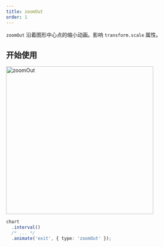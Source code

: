 ```yaml
---
title: zoomOut
order: 1
---
```


`zoomOut` 沿着图形中心点的缩小动画。影响 `transform.scale` 属性。

## 开始使用

<img alt="zoomOut" src="https://gw.alipayobjects.com/mdn/rms_f5c722/afts/img/A*PZ2gTrkV29YAAAAAAAAAAABkARQnAQ" width="400" />

```ts
chart
  .interval()
  /* ... */
  .animate('exit', { type: 'zoomOut' });
```

